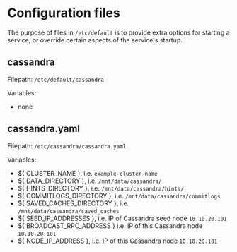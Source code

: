 # Configuration files

The purpose of files in `/etc/default` is to provide extra options for starting a service, or override certain aspects of the service's startup.

## cassandra

Filepath: `/etc/default/cassandra`

Variables:
- none

## cassandra.yaml

Filepath: `/etc/cassandra/cassandra.yaml`

Variables:
- ${ CLUSTER_NAME }, i.e. `example-cluster-name`
- ${ DATA_DIRECTORY }, i.e. `/mnt/data/cassandra/`
- ${ HINTS_DIRECTORY }, i.e. `/mnt/data/cassandra/hints/`
- ${ COMMITLOGS_DIRECTORY }, i.e. `/mnt/data/cassandra/commitlogs`
- ${ SAVED_CACHES_DIRECTORY }, i.e. `/mnt/data/cassandra/saved_caches`
- ${ SEED_IP_ADDRESSES }, i.e. IP of Cassandra seed node `10.10.20.101`
- ${ BROADCAST_RPC_ADDRESS } i.e. IP of this Cassandra node `10.10.20.101`
- ${ NODE_IP_ADDRESS }, i.e. IP of this Cassandra node `10.10.20.101`
